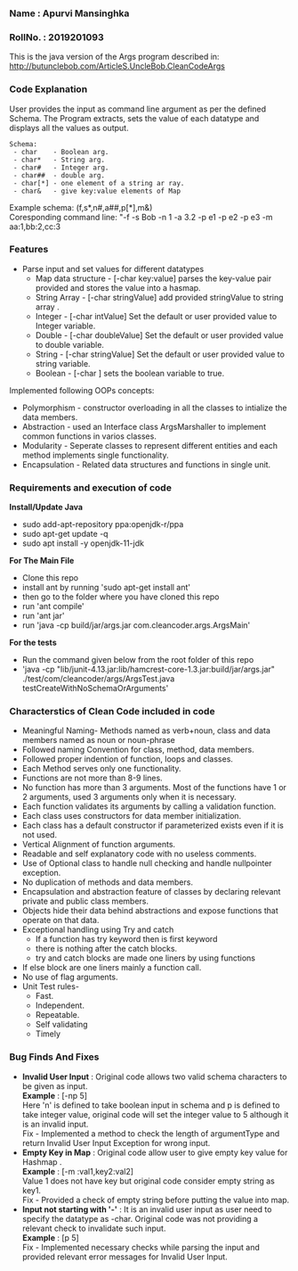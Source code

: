 ### Name : Apurvi Mansinghka ###
### RollNo. : 2019201093 ##
This is the java version of the Args program described in: http://butunclebob.com/ArticleS.UncleBob.CleanCodeArgs
### Code Explanation  ###
User provides the input as command line argument as per the defined Schema.
The Program extracts, sets the value of each datatype and displays all the values as output.

    Schema:
     - char    - Boolean arg.
     - char*   - String arg.
     - char#   - Integer arg.
     - char##  - double arg.
     - char[*] - one element of a string ar ray.
     - char&   - give key:value elements of Map

Example schema: (f,s*,n#,a##,p[*],m&)<br>
Coresponding command line: "-f -s Bob -n 1 -a 3.2 -p e1 -p e2 -p e3 -m aa:1,bb:2,cc:3


### Features ###
* Parse input and set values for different datatypes
    * Map data structure - [-char key:value] parses the key-value pair provided and stores the value into a hasmap.
    * String Array - [-char stringValue] add provided stringValue to string array .
    * Integer - [-char intValue] Set the default or user provided value to Integer variable. 
    * Double -  [-char doubleValue] Set the default or user provided value to double variable. 
    * String -  [-char stringValue] Set the default or user provided value to string variable.
    * Boolean - [-char ] sets the boolean variable to true. 

Implemented following OOPs concepts:<br>
* Polymorphism - constructor overloading in all the classes to intialize the data members.
* Abstraction - used an Interface class ArgsMarshaller to implement common functions in varios classes.
* Modularity - Seperate classes to represent different entities and each method implements single functionality. 
* Encapsulation - Related data structures and functions in single unit.
    

### Requirements and execution of code ###
<b>Install/Update Java</b>
* sudo add-apt-repository ppa:openjdk-r/ppa
* sudo apt-get update -q 
* sudo apt install -y openjdk-11-jdk 

<b>For The Main File</b>
* Clone this repo 
* install ant by running 'sudo apt-get install ant'
* then go to the folder where you have cloned this repo
* run 'ant compile'
* run 'ant jar'
* run 'java -cp build/jar/args.jar com.cleancoder.args.ArgsMain'

<b>For the tests</b>
* Run the command given below from the root folder of this repo
* 'java -cp "lib/junit-4.13.jar:lib/hamcrest-core-1.3.jar:build/jar/args.jar" ./test/com/cleancoder/args/ArgsTest.java testCreateWithNoSchemaOrArguments'

### Characterstics of Clean Code included in code ###
* Meaningful Naming- Methods named as verb+noun, class and data members named as noun or noun-phrase
* Followed naming Convention for class, method, data members.
* Followed proper indention of function, loops and classes.
* Each Method serves only one functionality.
* Functions are not more than 8-9 lines.
* No function has more than 3 arguments. Most of the functions have 1 or 2 arguments, used 3 arguments only when it is necessary.
* Each function validates its arguments by calling a validation function.
* Each class uses constructors for data member initialization.
* Each class has a default constructor if parameterized exists even if it is not used.
* Vertical Alignment of function arguments.
* Readable and self explanatory code with no useless comments.
* Use of Optional class to handle null checking and handle nullpointer exception.
* No duplication of methods and data members.
* Encapsulation and abstraction feature of classes by declaring relevant private and public class members.
* Objects hide their data behind abstractions and expose functions that operate on that data. 
* Exceptional handling using Try and catch 
  * If a function has try keyword then is first keyword 
  * there is nothing after the catch blocks.
  * try and catch blocks are made one liners by using functions
* If else block are one liners mainly a function call.
* No use of  flag arguments. 
* Unit Test rules-
  -  Fast.
  - Independent.
  - Repeatable.
  - Self validating
  - Timely
  
### Bug Finds And Fixes ##
* **Invalid User Input** : Original code allows two valid schema characters to be given as input.<br>
**Example** : [-np 5] <br>
Here 'n' is defined to take boolean input in schema and p is defined to take integer value, original code will set the integer value to 5 although it is an invalid input. <br>
Fix - Implemented a method to check the length of argumentType and return Invalid User Input Exception for wrong input.
* **Empty Key in Map** : Original code allow user to give empty key value for Hashmap .<br>
**Example** : [-m :val1,key2:val2]<br>
Value 1  does not have key but original code consider empty string as key1. <br>
Fix - Provided a check of empty string before putting the value into map.
* **Input not starting with '-'** : It is an invalid user input as user need to specify the datatype as -char. Original code was not providing a relevant check to invalidate such input.<br>
**Example** : [p 5] <br>
Fix - Implemented necessary checks while parsing the input and provided relevant error messages for Invalid User Input.




  
